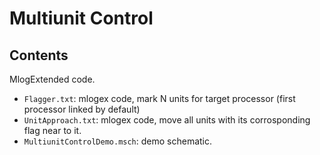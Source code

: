 # Multiunit Control

## Contents
MlogExtended code.

* `Flagger.txt`: mlogex code, mark N units for target processor (first processor linked by default)
* `UnitApproach.txt`: mlogex code, move all units with its corrosponding flag near to it.
* `MultiunitControlDemo.msch`: demo schematic.
